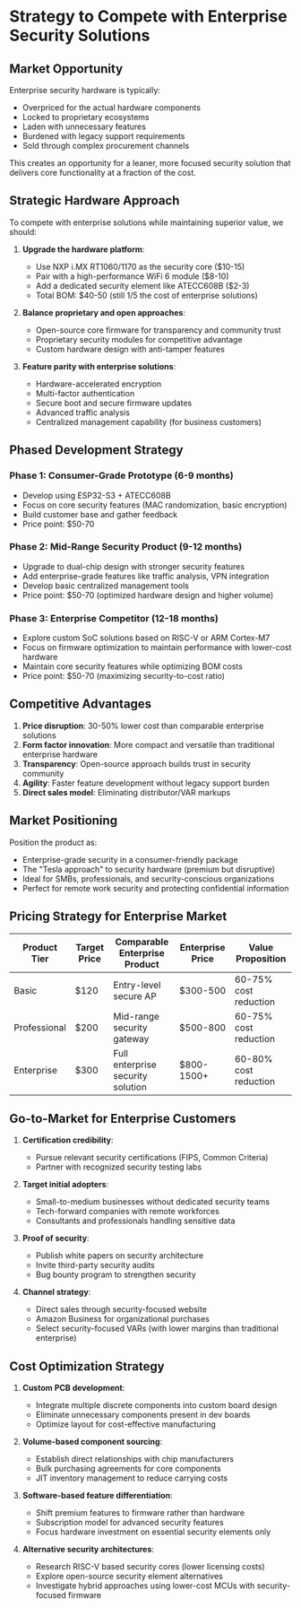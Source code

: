 # Strategy to Compete with Enterprise Security Solutions

## Market Opportunity

Enterprise security hardware is typically:
- Overpriced for the actual hardware components
- Locked to proprietary ecosystems
- Laden with unnecessary features
- Burdened with legacy support requirements
- Sold through complex procurement channels

This creates an opportunity for a leaner, more focused security solution that delivers core functionality at a fraction of the cost.

## Strategic Hardware Approach

To compete with enterprise solutions while maintaining superior value, we should:

1. **Upgrade the hardware platform**: 
   - Use NXP i.MX RT1060/1170 as the security core ($10-15)
   - Pair with a high-performance WiFi 6 module ($8-10)
   - Add a dedicated security element like ATECC608B ($2-3)
   - Total BOM: $40-50 (still 1/5 the cost of enterprise solutions)

2. **Balance proprietary and open approaches**:
   - Open-source core firmware for transparency and community trust
   - Proprietary security modules for competitive advantage
   - Custom hardware design with anti-tamper features

3. **Feature parity with enterprise solutions**:
   - Hardware-accelerated encryption
   - Multi-factor authentication
   - Secure boot and secure firmware updates
   - Advanced traffic analysis
   - Centralized management capability (for business customers)

## Phased Development Strategy

### Phase 1: Consumer-Grade Prototype (6-9 months)
- Develop using ESP32-S3 + ATECC608B
- Focus on core security features (MAC randomization, basic encryption)
- Build customer base and gather feedback
- Price point: $50-70

### Phase 2: Mid-Range Security Product (9-12 months)
- Upgrade to dual-chip design with stronger security features
- Add enterprise-grade features like traffic analysis, VPN integration
- Develop basic centralized management tools
- Price point: $50-70 (optimized hardware design and higher volume)

### Phase 3: Enterprise Competitor (12-18 months)
- Explore custom SoC solutions based on RISC-V or ARM Cortex-M7
- Focus on firmware optimization to maintain performance with lower-cost hardware
- Maintain core security features while optimizing BOM costs
- Price point: $50-70 (maximizing security-to-cost ratio)

## Competitive Advantages

1. **Price disruption**: 30-50% lower cost than comparable enterprise solutions
2. **Form factor innovation**: More compact and versatile than traditional enterprise hardware
3. **Transparency**: Open-source approach builds trust in security community
4. **Agility**: Faster feature development without legacy support burden
5. **Direct sales model**: Eliminating distributor/VAR markups

## Market Positioning

Position the product as:
- Enterprise-grade security in a consumer-friendly package
- The "Tesla approach" to security hardware (premium but disruptive)
- Ideal for SMBs, professionals, and security-conscious organizations
- Perfect for remote work security and protecting confidential information

## Pricing Strategy for Enterprise Market

| Product Tier | Target Price | Comparable Enterprise Product | Enterprise Price | Value Proposition |
|--------------|-------------|-------------------------------|------------------|-------------------|
| Basic | $120 | Entry-level secure AP | $300-500 | 60-75% cost reduction |
| Professional | $200 | Mid-range security gateway | $500-800 | 60-75% cost reduction |
| Enterprise | $300 | Full enterprise security solution | $800-1500+ | 60-80% cost reduction |

## Go-to-Market for Enterprise Customers

1. **Certification credibility**:
   - Pursue relevant security certifications (FIPS, Common Criteria)
   - Partner with recognized security testing labs

2. **Target initial adopters**:
   - Small-to-medium businesses without dedicated security teams
   - Tech-forward companies with remote workforces
   - Consultants and professionals handling sensitive data

3. **Proof of security**:
   - Publish white papers on security architecture
   - Invite third-party security audits
   - Bug bounty program to strengthen security

4. **Channel strategy**:
   - Direct sales through security-focused website
   - Amazon Business for organizational purchases
   - Select security-focused VARs (with lower margins than traditional enterprise)

## Cost Optimization Strategy

1. **Custom PCB development**:
   - Integrate multiple discrete components into custom board design
   - Eliminate unnecessary components present in dev boards
   - Optimize layout for cost-effective manufacturing

2. **Volume-based component sourcing**:
   - Establish direct relationships with chip manufacturers
   - Bulk purchasing agreements for core components
   - JIT inventory management to reduce carrying costs

3. **Software-based feature differentiation**:
   - Shift premium features to firmware rather than hardware
   - Subscription model for advanced security features
   - Focus hardware investment on essential security elements only

4. **Alternative security architectures**:
   - Research RISC-V based security cores (lower licensing costs)
   - Explore open-source security element alternatives
   - Investigate hybrid approaches using lower-cost MCUs with security-focused firmware
